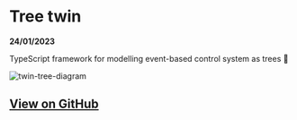 # Tree twin

<p id="date"><strong>24/01/2023</strong></p>
<p id="desc">TypeScript framework for modelling event-based control system as trees 🌲</p>

![twin-tree-diagram](/technologies/articles/twin-tree/twin-tree.webp)

## [View on GitHub](https://github.com/shine-systems/tree-twin)

